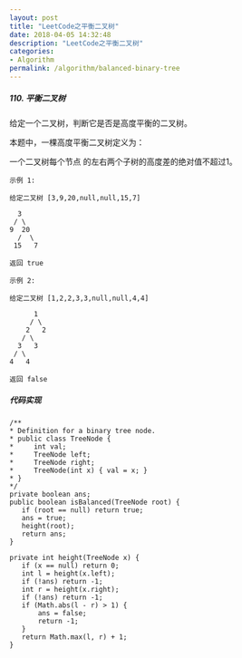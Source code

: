 ```yaml
---
layout: post
title: "LeetCode之平衡二叉树"
date: 2018-04-05 14:32:48
description: "LeetCode之平衡二叉树"
categories:
- Algorithm
permalink: /algorithm/balanced-binary-tree
---
```


##### 110. 平衡二叉树

给定一个二叉树，判断它是否是高度平衡的二叉树。

本题中，一棵高度平衡二叉树定义为：

一个二叉树每个节点 的左右两个子树的高度差的绝对值不超过1。

```vim
示例 1:

给定二叉树 [3,9,20,null,null,15,7]

  3
 / \
9  20
  /  \
 15   7

返回 true
```


```vim
示例 2:

给定二叉树 [1,2,2,3,3,null,null,4,4]

      1
     / \
    2   2
   / \
  3   3
 / \
4   4

返回 false
```

##### 代码实现
```vim
/**
* Definition for a binary tree node.
* public class TreeNode {
*     int val;
*     TreeNode left;
*     TreeNode right;
*     TreeNode(int x) { val = x; }
* }
*/
private boolean ans;
public boolean isBalanced(TreeNode root) {
   if (root == null) return true;
   ans = true;
   height(root);
   return ans;
}

private int height(TreeNode x) {
   if (x == null) return 0;
   int l = height(x.left);
   if (!ans) return -1;
   int r = height(x.right);
   if (!ans) return -1;
   if (Math.abs(l - r) > 1) {
       ans = false;
       return -1;
   }
   return Math.max(l, r) + 1;
}
```
